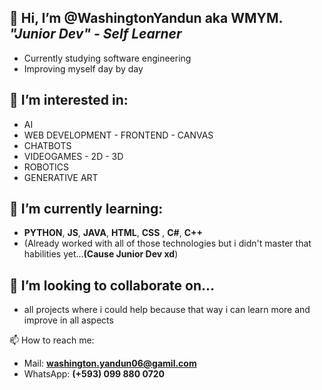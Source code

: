 ## 👋 Hi, I’m @WashingtonYandun aka WMYM. ***"Junior Dev" - Self Learner***
- Currently studying software engineering
- Improving myself day by day
 
## 👀 I’m interested in:
- AI 
- WEB DEVELOPMENT - FRONTEND - CANVAS
- CHATBOTS
- VIDEOGAMES - 2D - 3D
- ROBOTICS
- GENERATIVE ART
 
## 🌱 I’m currently learning:
- **PYTHON**, **JS**, **JAVA**, **HTML**, **CSS** , **C#**, **C++**
- (Already worked with all of those technologies but i didn't master that habilities yet...**(Cause Junior Dev xd**)
 
## 💞️ I’m looking to collaborate on...
- all projects where i could help because that way i can learn more and improve in all aspects

<!---
WashingtonYandun/WashingtonYandun is a ✨ special ✨ repository because its `README.md` (this file) appears on your GitHub profile.
You can click the Preview link to take a look at your changes.
--->
📫 How to reach me:
- Mail: **washington.yandun06@gamil.com** 
- WhatsApp: **(+593) 099 880 0720**
